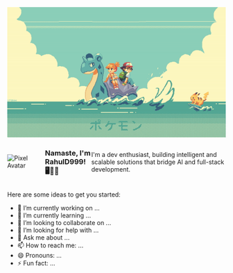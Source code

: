 <img src="pokemon.gif" height="300" width="100%">
<div style="display: flex; align-items: center;">
  <img src=""Designer.jpeg" width="150" alt="Pixel Avatar" style="margin-right: 20px;">

  ### Namaste, I'm RahulD999! 🖥️👨‍💻
  
  <p>I'm a dev enthusiast, building intelligent and scalable solutions that bridge AI and full-stack development.</p>
</div>
<!-- <img src="Designer.jpeg"> -->
<!-- <img src="header.png"> -->

Here are some ideas to get you started:

- 🔭 I’m currently working on ...
- 🌱 I’m currently learning ...
- 👯 I’m looking to collaborate on ...
- 🤔 I’m looking for help with ...
- 💬 Ask me about ...
- 📫 How to reach me: ...
- 😄 Pronouns: ...
- ⚡ Fun fact: ...


